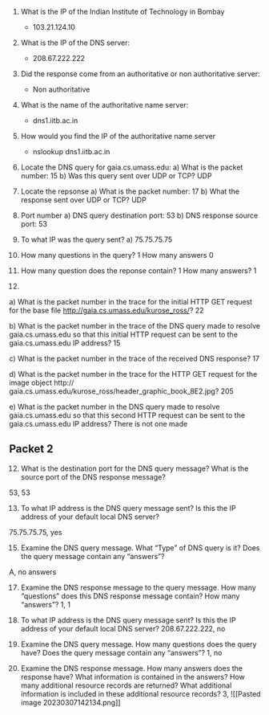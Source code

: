 1) What is the IP of the Indian Institute of Technology in Bombay
	- 103.21.124.10
2) What is the IP of the DNS server:
	- 208.67.222.222
3) Did the response come from an authoritative or non authoritative server:
	- Non authoritative
4) What is the name of the authoritative name server: 
	- dns1.iitb.ac.in
5) How would you find the IP of the authoritative name server
	- nslookup dns1.iitb.ac.in

5) Locate the DNS query for gaia.cs.umass.edu:
a) What is the packet number: 15
b) Was this query sent over UDP or TCP? UDP

6) Locate the repsonse
a) What is the packet number: 17
b) What the response sent over UDP or TCP? UDP

7) Port number
a) DNS query destination port: 53
b) DNS response source port: 53

8) To what IP was the query sent?
a) 75.75.75.75

9) How many questions in the query? 1 How many answers 0

10) How many question does the reponse contain? 1 How many answers? 1
11) 
a) What is the packet number in the trace for the initial HTTP GET request for the base file http://gaia.cs.umass.edu/kurose_ross/? 22

b) What is the packet number in the trace of the DNS query made to resolve gaia.cs.umass.edu so that this initial HTTP request can be sent to the gaia.cs.umass.edu IP address? 15

c) What is the packet number in the trace of the received DNS response? 17

d) What is the packet number in the trace for the HTTP GET request for the image object http:// gaia.cs.umass.edu/kurose_ross/header_graphic_book_8E2.jpg? 205

e) What is the packet number in the DNS query made to resolve gaia.cs.umass.edu so that this second HTTP request can be sent to the gaia.cs.umass.edu IP address? There is not one made


## Packet 2

12) What is the destination port for the DNS query message? What is the source port of the DNS response message?

53, 53

13) To what IP address is the DNS query message sent? Is this the IP address of your default local DNS server?

75.75.75.75, yes

15) Examine the DNS query message. What “Type” of DNS query is it? Does the query message contain any “answers”?

A, no answers

17) Examine the DNS response message to the query message. How many “questions” does this DNS response message contain? How many “answers”? 1, 1

18) To what IP address is the DNS query message sent? Is this the IP address of your default local DNS server? 208.67.222.222, no

19) Examine the DNS query message. How many questions does the query have? Does the query message contain any “answers”?
1, no

21) Examine the DNS response message. How many answers does the response have? What information is contained in the answers? How many additional resource records are returned? What additional information is included in these additional resource records?
3, ![[Pasted image 20230307142134.png]]